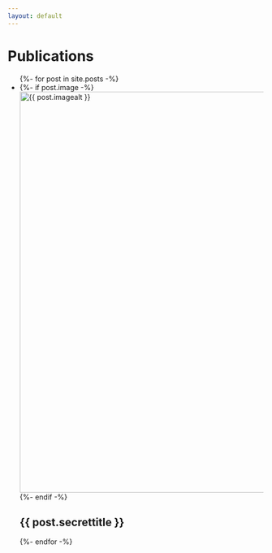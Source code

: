 ```yaml
---
layout: default
---
```

<div>
  <h1 class="postborder">
  Publications
  </h1>
</div>
<ul class="list-1">
  {%- for post in site.posts -%}
    <li>
      {%- if post.image -%}
        <a href="{{ post.url | relative_url }}">
          <img src="{{- post.image | relative_url -}}" 
               alt="{{ post.imagealt }}" 
               width="790"
          >
        </a>
      {%- endif -%}
        <h2 href="{{ post.url | relative_url }}" 
            class="postborder">
            {{ post.secrettitle }}
        </h2>
    </li>
  {%- endfor -%}
</ul>